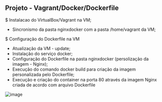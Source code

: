 ## Projeto - Vagrant/Docker/Dockerfile

$ Instalacao do VirtualBox/Vagrant na VM;
* Sincronismo da pasta nginxdocker com a pasta /home/vagrant da VM;

$ Configuração do Dockerfile na VM
* Atualização da VM - update;
* Instalação do serviço docker;
* Configuração do Dockerfile na pasta nginxdocker (persolização da imagem - Nginx);
* Execução do comando docker build para criação da imagem personalizada pelo Dockerfile;
* Execução e criação do container na porta 80 através da imagem Nginx criada de acordo com arquivo Dockerfile

![image](https://user-images.githubusercontent.com/44216245/201800901-24c1a8ba-1848-4851-84b6-16b94fc58af9.png)
